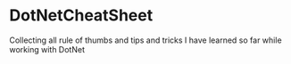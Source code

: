 # DotNetCheatSheet
Collecting all rule of thumbs and tips and tricks I have learned so far while working with DotNet

